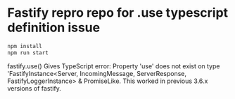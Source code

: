# Fastify repro repo for .use typescript definition issue

```sh
npm install
npm run start
```

fastify.use() Gives TypeScript error: Property 'use' does not exist on type 'FastifyInstance<Server, IncomingMessage, ServerResponse, FastifyLoggerInstance> & PromiseLike.
This worked in previous 3.6.x versions of fastify.
